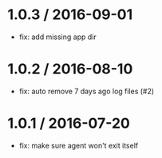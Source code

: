 
1.0.3 / 2016-09-01
==================

  * fix: add missing app dir

1.0.2 / 2016-08-10
==================

  * fix: auto remove 7 days ago log files (#2)

1.0.1 / 2016-07-20
==================

  * fix: make sure agent won't exit itself
